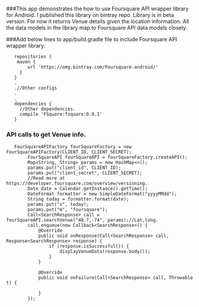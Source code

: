 ###This app demonstrates the how to use Foursquare API wrapper library for Android. I published this library on bintray repo. Library is in beta version. For now it returns Venue details given the location information. All the data models in the library map to Foursquare API data models closely. 

###Add below lines to app/build.gradle file to include Foursquare API wrapper library:

```
   repositories {
    maven {
        url 'https://omg.bintray.com/Foursquare-android/'
     }
   }	
   .
   .//Other configs
   .
   .
   dependencies {
     //Other dependencies.
     compile 'FSquare:fsquare:0.0.1'
   }
```

### API calls to get Venue info. 

```
   FourSquareAPIFactory fourSquareFactory = new FourSquareAPIFactory(CLIENT_ID, CLIENT_SECRET);
        FourSquareAPI fourSquareAPI = fourSquareFactory.createAPI();
        Map<String, String> params = new HashMap<>();
        params.put("client_id", CLIENT_ID);
        params.put("client_secret", CLIENT_SECRET);
        //Read more at https://developer.foursquare.com/overview/versioning.
        Date date = Calendar.getInstance().getTime();
        DateFormat formatter = new SimpleDateFormat("yyyyMMdd");
        String today = formatter.format(date);
        params.put("v", today);
        params.put("m", "foursquare");
        Call<SearchResponse> call = fourSquareAPI.searchVenue("40.7,-74", params);//Lat,long.
        call.enqueue(new Callback<SearchResponse>() {
            @Override
            public void onResponse(Call<SearchResponse> call, Response<SearchResponse> response) {
                if (response.isSuccessful()) {
                    displayVenueData(response.body());
                }
            }

            @Override
            public void onFailure(Call<SearchResponse> call, Throwable t) {

            }
        });
```   
